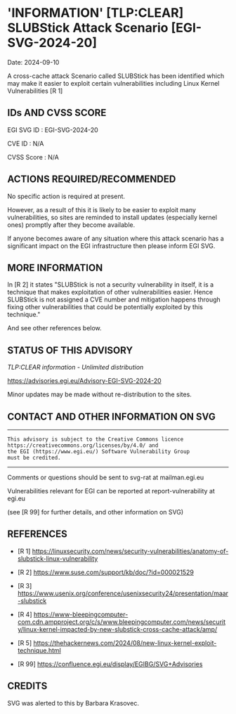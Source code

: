 # 'INFORMATION' [TLP:CLEAR] SLUBStick Attack Scenario  [EGI-SVG-2024-20]

Date:        2024-09-10


A cross-cache attack Scenario called SLUBStick has been identified 
which may make it easier to exploit certain vulnerabilities including 
Linux Kernel Vulnerabilities [R 1]

## IDs AND CVSS SCORE 

EGI SVG ID : EGI-SVG-2024-20
    
CVE ID     : N/A

CVSS Score : N/A
    

## ACTIONS REQUIRED/RECOMMENDED

No specific action is required at present.

However, as a result of this it is likely to be easier to exploit many
vulnerabilities, so sites are reminded to install updates (especially 
kernel ones) promptly after they become available. 

If anyone becomes aware of any situation where this attack scenario has
a significant impact on the EGI infrastructure then please inform EGI SVG.


## MORE INFORMATION

In [R 2] it states "SLUBStick is not a security vulnerability in itself, 
it is a technique that makes exploitation of other vulnerabilities easier.
Hence SLUBStick is not assigned a CVE number and mitigation happens 
through fixing other vulnerabilities that could be potentially exploited 
by this technique."

And see other references below.
    
## STATUS OF THIS ADVISORY

_TLP:CLEAR information - Unlimited distribution_
                   
 https://advisories.egi.eu/Advisory-EGI-SVG-2024-20

Minor updates may be made without re-distribution to the sites.


## CONTACT AND OTHER INFORMATION ON SVG

-----------------------------
    This advisory is subject to the Creative Commons licence 
    https://creativecommons.org/licenses/by/4.0/ and
    the EGI (https://www.egi.eu/) Software Vulnerability Group 
    must be credited.
-----------------------------
    
Comments or questions should be sent to
	svg-rat at mailman.egi.eu

Vulnerabilities relevant for EGI can be reported at
	report-vulnerability at egi.eu
    
(see [R 99] for further details, and other information on SVG)
    
    
## REFERENCES


- [R 1] <https://linuxsecurity.com/news/security-vulnerabilities/anatomy-of-slubstick-linux-vulnerability> 
     
- [R 2] <https://www.suse.com/support/kb/doc/?id=000021529>

- [R 3] <https://www.usenix.org/conference/usenixsecurity24/presentation/maar-slubstick>

- [R 4] <https://www-bleepingcomputer-com.cdn.ampproject.org/c/s/www.bleepingcomputer.com/news/security/linux-kernel-impacted-by-new-slubstick-cross-cache-attack/amp/> 
    
- [R 5] <https://thehackernews.com/2024/08/new-linux-kernel-exploit-technique.html>


- [R 99] <https://confluence.egi.eu/display/EGIBG/SVG+Advisories>

## CREDITS

SVG was alerted to this by Barbara Krasovec.
